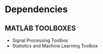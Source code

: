 # Dependencies
## MATLAB TOOLBOXES
- Signal Processing Toolbox
- Statistics and Machine Learning Toolbox
